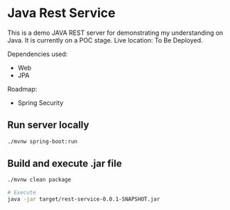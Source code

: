 # Java Rest Service
This is a demo JAVA REST server for demonstrating my understanding on Java. It is currently on a POC stage.
Live location: To Be Deployed.

Dependencies used:
- Web
- JPA

Roadmap:
- Spring Security


## Run server locally
```bash
./mvnw spring-boot:run
```

## Build and execute .jar file
```bash
./mvnw clean package

# Execute
java -jar target/rest-service-0.0.1-SNAPSHOT.jar
```